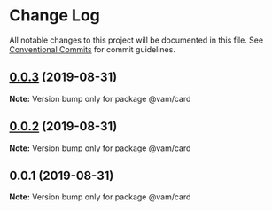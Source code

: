 # Change Log

All notable changes to this project will be documented in this file.
See [Conventional Commits](https://conventionalcommits.org) for commit guidelines.

## [0.0.3](https://github.com-vamdigital/vamdigital/designsystem/compare/@vam/card@0.0.2...@vam/card@0.0.3) (2019-08-31)

**Note:** Version bump only for package @vam/card





## [0.0.2](https://github.com-vamdigital/vamdigital/designsystem/compare/@vam/card@0.0.1...@vam/card@0.0.2) (2019-08-31)

**Note:** Version bump only for package @vam/card





## 0.0.1 (2019-08-31)

**Note:** Version bump only for package @vam/card

